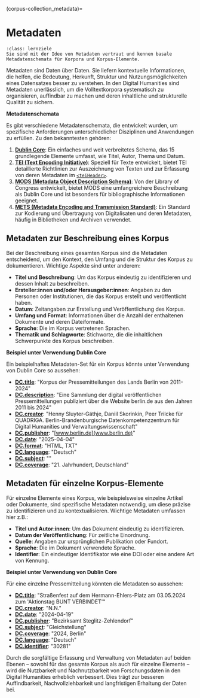 (corpus-collection_metadata)=
# Metadaten
```{admonition} Feinlernziel(e) dieses Kapitels
:class: lernziele
Sie sind mit der Idee von Metadaten vertraut und kennen basale Metadatenschemata für Korpora und Korpus-Elemente.
```

Metadaten sind Daten über Daten. Sie liefern kontextuelle Informationen, die helfen, die Bedeutung, Herkunft, Struktur und Nutzungsmöglichkeiten eines Datensatzes besser zu verstehen. In den Digital Humanities sind Metadaten unerlässlich, um die Volltextkorpora systematisch zu organisieren, auffindbar zu machen und deren inhaltliche und strukturelle Qualität zu sichern.

**Metadatenschemata**

Es gibt verschiedene Metadatenschemata, die entwickelt wurden, um spezifische Anforderungen unterschiedlicher Disziplinen und Anwendungen zu erfüllen. Zu den bekanntesten gehören:

1. **[Dublin Core](https://www.dublincore.org/specifications/dublin-core/dces/)**: Ein einfaches und weit verbreitetes Schema, das 15 grundlegende Elemente umfasst, wie Titel, Autor, Thema und Datum.
2. **[TEI (Text Encoding Initiative)](https://tei-c.org/)**: Speziell für Texte entwickelt, bietet TEI detaillierte Richtlinien zur Auszeichnung von Texten und zur Erfassung von deren Metadaten im [`<teiHeader>`](https://tei-c.org/release/doc/tei-p5-doc/de/html/ref-teiHeader.html).
3. **[MODS (Metadata Object Description Schema)](https://www.loc.gov/standards/mods/)**: Von der Library of Congress entwickelt, bietet MODS eine umfangreichere Beschreibung als Dublin Core und ist besonders für bibliographische Informationen geeignet.
4. **[METS (Metadata Encoding and Transmission Standard)](https://www.loc.gov/standards/mets/)**: Ein Standard zur Kodierung und Übertragung von Digitalisaten und deren Metadaten, häufig in Bibliotheken und Archiven verwendet.

## Metadaten zur Beschreibung eines Korpus

Bei der Beschreibung eines gesamten Korpus sind die Metadaten entscheidend, um den Kontext, den Umfang und die Struktur des Korpus zu dokumentieren. Wichtige Aspekte sind unter anderem:

- **Titel und Beschreibung**: Um das Korpus eindeutig zu identifizieren und dessen Inhalt zu beschreiben.
- **Ersteller:innen und/oder Herausgeber:innen**: Angaben zu den Personen oder Institutionen, die das Korpus erstellt und veröffentlicht haben.
- **Datum**: Zeitangaben zur Erstellung und Veröffentlichung des Korpus.
- **Umfang und Format**: Informationen über die Anzahl der enthaltenen Dokumente und deren Dateiformate.
- **Sprache**: Die im Korpus vertretenen Sprachen.
- **Thematik und Schlagworte**: Stichworte, die die inhaltlichen Schwerpunkte des Korpus beschreiben.

**Beispiel unter Verwendung Dublin Core**

Ein beispielhaftes Metadaten-Set für ein Korpus könnte unter Verwendung von Dublin Core so aussehen:

- **[DC.title](https://www.dublincore.org/specifications/dublin-core/dcmi-terms/elements11/title/)**: "Korpus der Pressemitteilungen des Lands Berlin von 2011-2024"
- **[DC.description](https://www.dublincore.org/specifications/dublin-core/dcmi-terms/elements11/description/)**: "Eine Sammlung der digital veröffentlichen Pressemitteilungen publiziert über die Website berlin.de aus den Jahren 2011 bis 2024"
- **[DC.creator](https://www.dublincore.org/specifications/dublin-core/dcmi-terms/elements11/creator/)**: "Henny Sluyter-Gäthje, Daniil Skorinkin, Peer Trilcke für QUADRIGA. Berlin-Brandenburgische Datenkompetenzzentrum für Digital Humanities und Verwaltungswissenschaft"
- **[DC.publisher](https://www.dublincore.org/specifications/dublin-core/dcmi-terms/elements11/publisher/)**: "[www.berlin.de](www.berlin.de)" 
- **[DC.date](https://www.dublincore.org/specifications/dublin-core/dcmi-terms/elements11/date/)**: "2025-04-04"
- **[DC.format](https://www.dublincore.org/specifications/dublin-core/dcmi-terms/elements11/format/)**: "HTML, TXT"
- **[DC.language](https://www.dublincore.org/specifications/dublin-core/dcmi-terms/elements11/language/)**: "Deutsch"
- **[DC.subject](https://www.dublincore.org/specifications/dublin-core/dcmi-terms/elements11/subject/)**: ""
- **[DC.coverage](https://www.dublincore.org/specifications/dublin-core/dcmi-terms/elements11/coverage/)**: "21. Jahrhundert, Deutschland"

## Metadaten für einzelne Korpus-Elemente

Für einzelne Elemente eines Korpus, wie beispielsweise einzelne Artikel oder Dokumente, sind spezifische Metadaten notwendig, um diese präzise zu identifizieren und zu kontextualisieren. Wichtige Metadaten umfassen hier z.B.:

- **Titel und Autor:innen**: Um das Dokument eindeutig zu identifizieren.
- **Datum der Veröffentlichung**: Für zeitliche Einordnung.
- **Quelle**: Angaben zur ursprünglichen Publikation oder Fundort.
- **Sprache**: Die im Dokument verwendete Sprache.
- **Identifier**: Ein eindeutiger Identifikator wie eine DOI oder eine andere Art von Kennung.

**Beispiel unter Verwendung von Dublin Core**

Für eine einzelne Pressemitteilung könnten die Metadaten so aussehen:

- **[DC.title](https://www.dublincore.org/specifications/dublin-core/dcmi-terms/elements11/title/)**: "Straßenfest auf dem Hermann-Ehlers-Platz am 03.05.2024 zum 'Aktionstag BUNT VERBINDET'"
- **[DC.creator](https://www.dublincore.org/specifications/dublin-core/dcmi-terms/elements11/creator/)**: "N.N."
- **[DC.date](https://www.dublincore.org/specifications/dublin-core/dcmi-terms/elements11/date/)**: "2024-04-19"
- **[DC.publisher](https://www.dublincore.org/specifications/dublin-core/dcmi-terms/elements11/source/)**: "Bezirksamt Steglitz-Zehlendorf"
- **[DC.subject](https://www.dublincore.org/specifications/dublin-core/dcmi-terms/elements11/subject/)**: "Gleichstellung"
- **[DC.coverage](https://www.dublincore.org/specifications/dublin-core/dcmi-terms/elements11/coverage/)**: "2024, Berlin"
- **[DC.language](https://www.dublincore.org/specifications/dublin-core/dcmi-terms/elements11/language/)**: "Deutsch"
- **[DC.identifier](https://www.dublincore.org/specifications/dublin-core/dcmi-terms/elements11/identifier/)**: "30281"

Durch die sorgfältige Erfassung und Verwaltung von Metadaten auf beiden Ebenen – sowohl für das gesamte Korpus als auch für einzelne Elemente – wird die Nutzbarkeit und Nachnutzbarkeit von Forschungsdaten in den Digital Humanities erheblich verbessert. Dies trägt zur besseren Auffindbarkeit, Nachvollziehbarkeit und langfristigen Erhaltung der Daten bei.
